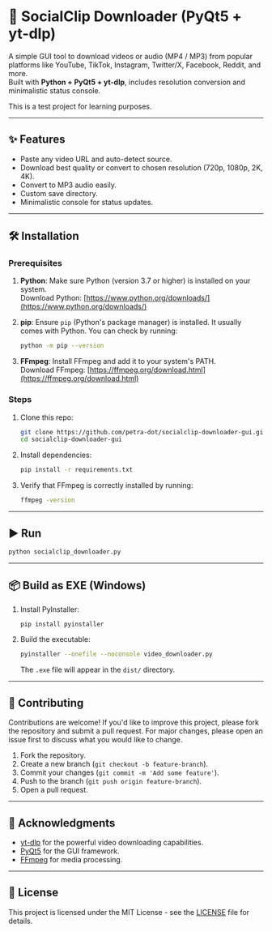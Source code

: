 # 🎥 SocialClip Downloader (PyQt5 + yt-dlp)

A simple GUI tool to download videos or audio (MP4 / MP3) from popular platforms like YouTube, TikTok, Instagram, Twitter/X, Facebook, Reddit, and more.  
Built with **Python + PyQt5 + yt-dlp**, includes resolution conversion and minimalistic status console.

This is a test project for learning purposes.

---

## ✨ Features

- Paste any video URL and auto-detect source.
- Download best quality or convert to chosen resolution (720p, 1080p, 2K, 4K).
- Convert to MP3 audio easily.
- Custom save directory.
- Minimalistic console for status updates.

---

## 🛠 Installation

### Prerequisites

1. **Python**: Make sure Python (version 3.7 or higher) is installed on your system.  
   Download Python: [https://www.python.org/downloads/](https://www.python.org/downloads/)

2. **pip**: Ensure `pip` (Python's package manager) is installed. It usually comes with Python. You can check by running:

   ```bash
   python -m pip --version
   ```

3. **FFmpeg**: Install FFmpeg and add it to your system's PATH.  
   Download FFmpeg: [https://ffmpeg.org/download.html](https://ffmpeg.org/download.html)

### Steps

1. Clone this repo:

   ```bash
   git clone https://github.com/petra-dot/socialclip-downloader-gui.git
   cd socialclip-downloader-gui
   ```

2. Install dependencies:

   ```bash
   pip install -r requirements.txt
   ```

3. Verify that FFmpeg is correctly installed by running:
   ```bash
   ffmpeg -version
   ```

---

## ▶️ Run

```bash
python socialclip_downloader.py
```

---

## 📦 Build as EXE (Windows)

1. Install PyInstaller:

   ```bash
   pip install pyinstaller
   ```

2. Build the executable:

   ```bash
   pyinstaller --onefile --noconsole video_downloader.py
   ```

   The `.exe` file will appear in the `dist/` directory.

---

## 🤝 Contributing

Contributions are welcome! If you'd like to improve this project, please fork the repository and submit a pull request. For major changes, please open an issue first to discuss what you would like to change.

1. Fork the repository.
2. Create a new branch (`git checkout -b feature-branch`).
3. Commit your changes (`git commit -m 'Add some feature'`).
4. Push to the branch (`git push origin feature-branch`).
5. Open a pull request.

---

## 🙏 Acknowledgments

- [yt-dlp](https://github.com/yt-dlp/yt-dlp) for the powerful video downloading capabilities.
- [PyQt5](https://riverbankcomputing.com/software/pyqt/intro) for the GUI framework.
- [FFmpeg](https://ffmpeg.org/) for media processing.

---

## 📄 License

This project is licensed under the MIT License - see the [LICENSE](LICENSE) file for details.
